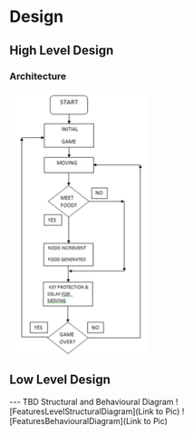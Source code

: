 # Design
## High Level Design 
### Architecture 
![High level architecture image](https://github.com/264648/miniproject/blob/4faf227eccb1eec80c58508f3fee528e8118da4a/2_Design/HIGH%20LEVEL.png)



## Low Level Design 
--- TBD Structural and Behavioural Diagram ![FeaturesLevelStructuralDiagram](Link to Pic) ![FeaturesBehaviouralDiagram](Link to Pic)
